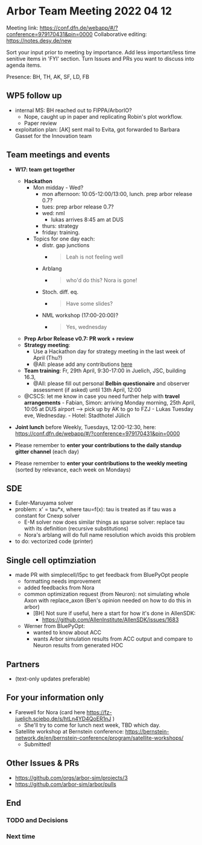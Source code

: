 # Arbor Team Meeting 2022 04 12

Meeting link: https://conf.dfn.de/webapp/#/?conference=979170431&pin=0000
Collaborative editing: https://notes.desy.de/new

Sort your input prior to meeting by importance. Add less important/less time senitive items in 'FYI' section.
Turn Issues and PRs you want to discuss into agenda items.

Presence: BH, TH, AK, SF, LD, FB

## WP5 follow up
- internal MS: BH reached out to FIPPA/ArborIO?
    - Nope, caught up in paper and replicating Robin's plot workflow.
    - Paper review
- exploitation plan: [AK] sent mail to Evita, got forwarded to Barbara Gasset for the Innovation team

## Team meetings and events
- **W17: team get together**
    - **Hackathon**
        - Mon midday - Wed?
            - mon afternoon: 10:05-12:00/13:00, lunch. prep arbor release 0.7?
            - tues: prep arbor release 0.7?
            - wed: nml
                - lukas arrives 8:45 am at DUS
            - thurs: strategy 
            - friday: training.
        - Topics for one day each:
            - distr. gap junctions
                - > Leah is not feeling well
            - Arblang
                - > who'd do this? Nora is gone!
            - Stoch. diff. eq.
                - > Have some slides?
            - NML workshop (17:00-20:00)?
                - > Yes, wednesday
    - **Prep Arbor Release v0.7: PR work + review**
    - **Strategy meeting**: 
        - Use a Hackathon day for strategy meeting in the last week of April (Thu?)
        - @All: please add any contributions [here](https://demo.hedgedoc.org/Cn3x9SVAR5GY8gftmyRU7A#)
    - **Team training**: Fr, 29th April, 9:30-17:00 in Juelich, JSC, building 16.3, 
        - @All: please fill out personal **Belbin questionaire** and observer assessment (if asked) until 13th April, 12:00
    - @CSCS: let me know in case you need further help with **travel arrangements**
            - Fabian, Simon: arriving Monday morning, 25th April, 10:05 at DUS airport --> pick up by AK to go to FZJ
            - Lukas Tuesday eve, Wednesday.
            - Hotel: Stadthotel Jülich

- **Joint lunch** before Weekly, Tuesdays, 12:00-12:30, here:  https://conf.dfn.de/webapp/#/?conference=979170431&pin=0000
- Please remember to **enter your contributions to the daily standup gitter channel** (each day)
- Please remember to **enter your contributions to the weekly meeting** (sorted by relevance, each week on Mondays)

## SDE
- Euler-Maruyama solver
- problem: x' = tau*x, where tau=f(x): tau is treated as if tau was a constant for Cnexp solver
    - E-M solver now does similar things as sparse solver: replace tau with its definition (recursive substitutions)
    - Nora's arblang will do full name resolution which avoids this problem
- to do: vectorized code (printer)

## Single cell optimziation

 - made PR with simplecell/l5pc to get feedback from BluePyOpt people
   - formatting needs improvement
   - added feedbacks from Nora
   - common optimization request (from Neuron): not simulating whole Axon with replace_axon (Ben's opinion needed on how to do this in arbor)
       - [BH] Not sure if useful, here a start for how it's done in AllenSDK:
           - https://github.com/AllenInstitute/AllenSDK/issues/1683
   - Werner from BluePyOpt:
     - wanted to know about ACC
     - wants Arbor simulation results from ACC output and compare to Neuron results from generated HOC

## Partners

* (text-only updates preferable)

## For your information only

* Farewell for Nora (card here https://fz-juelich.sciebo.de/s/htLn4YD4QoER1nJ )
    * She'll try to come for lunch next week, TBD which day.
* Satellite workshop at Bernstein conference: https://bernstein-network.de/en/bernstein-conference/program/satellite-workshops/
    * Submitted!

## Other Issues & PRs

* https://github.com/orgs/arbor-sim/projects/3
* https://github.com/arbor-sim/arbor/pulls

## End

### TODO and Decisions

### Next time
